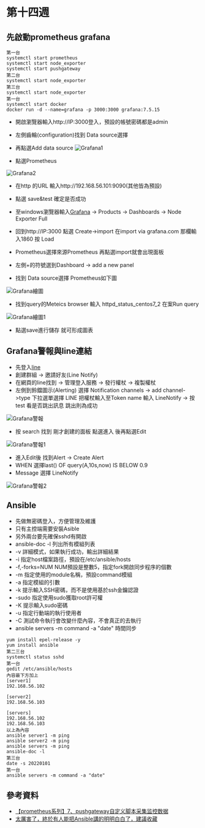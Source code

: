 #  第十四週
## 先啟動prometheus grafana
```
第一台
systemctl start prometheus
systemctl start node_exporter
systemctl start pushgateway
第二台
systemctl start node_exporter
第三台
systemctl start node_exporter
第一台
systemctl start docker
docker run -d --name=grafana -p 3000:3000 grafana:7.5.15
```
* 開啟瀏覽器輸入http://IP:3000登入，預設的帳號密碼都是admin
* 左側齒輪(configuration)找到 Data source選擇 
* 再點選Add data source
![Grafana1]()

* 點選Prometheus

![Grafana2]()


* 在http 的URL 輸入http://192.168.56.101:9090(其他皆為預設)
* 點選 save&test 確定是否成功
* 至windows瀏覽器輸入[Grafana](https://grafana.com/) -> Products -> Dashboards -> Node Exporter Full
* 回到http://IP:3000 點選 Create->import 在import via grafana.com 那欄輸入1860 按 Load
* Prometheus選擇來源Prometheus 再點選import就會出現面板

* 左側+的符號選到Dashboard -> add a new panel
* 找到 Data source選擇 Prometheus如下圖

![Grafana繪圖]()

* 找到query的Meteics browser 輸入 httpd_status_centos7_2 在案Run query 

![Grafana繪圖1]()

* 點選save進行儲存 就可形成圖表

## Grafana警報與line連結
* 先登入[line](https://notify-bot.line.me/zh_TW/)
* 創建群組 -> 邀請好友(Line Notify)
* 在網頁的line找到 -> 管理登入服務 -> 發行權杖 -> 複製權杖 
* 左側到鈴鐺圖示(Alerting) 選擇 Notification channels -> add channel->type 下拉選單選擇 LINE 把權杖輸入至Token name 輸入 LineNotify ->  按test 看是否跳出訊息 跳出則為成功

![Grafana警報]()

* 按 search 找到 剛才創建的面板 點選進入 後再點選Edit 

![Grafana警報1]()

* 進入Edit後 找到Alert -> Create Alert
* WHEN 選擇last() OF query(A,10s,now) IS BELOW 0.9  
* Message 選擇 LineNotify 

![Grafana警報2]()

## Ansible
* 先做無密碼登入，方便管理及維護
* 只有主控端需要安裝Asible
* 另外兩台要先確保sshd有開啟
*  ansible-doc -l 列出所有模組列表
* -v	詳細模式，如果執行成功，輸出詳細結果
* -i	指定host檔案路徑，預設在/etc/ansible/hosts
* -f,-forks=NUM	NUM預設是整數5，指定fork開啟同步程序的個數
* -m	指定使用的module名稱，預設command模組
* -a	指定模組的引數
* -k	提示輸入SSH密碼，而不是使用基於ssh金鑰認證
* -sudo	指定使用sudo獲取root許可權
* -K	提示輸入sudo密碼
* -u	指定行動端的執行使用者
* -C	測試命令執行會改變什麼內容，不會真正的去執行
* ansible servers -m command -a "date" 時間同步
```
yum install epel-release -y
yum install ansible
第二三台
systemctl status sshd
第一台
gedit /etc/ansible/hosts
內容最下方加上
[server1]
192.168.56.102

[server2]
192.168.56.103

[servers]
192.168.56.102
192.168.56.103
以上為內容
ansible server1 -m ping
ansible server2 -m ping
ansible servers -m ping
ansible-doc -l
第三台
date -s 20220101
第一台
ansible servers -m command -a "date"
```
## 參考資料
* [【prometheus系列】7、pushgateway自定义脚本采集监控数据](https://blog.51cto.com/root/3033785?fbclid=IwAR06ObY0syddsSDbCUMLZNMrzSASOFWzxjWMok6fI-ribJd3MsXFWictVDY)
* [太厲害了，終於有人能把Ansible講的明明白白了，建議收藏](https://tw511.com/a/01/32123.html)

